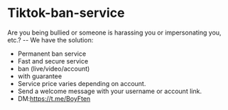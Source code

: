 # Tiktok-ban-service
Are you being bullied or someone is harassing you or impersonating you, etc.? 
-- We have the solution: 
- Permanent ban service
- Fast and secure service 
- ban (live/video/account)
- with guarantee
- Service price varies depending on account. 
- Send a welcome message with your username or account link.
- DM:https://t.me/BoyFten 

 
